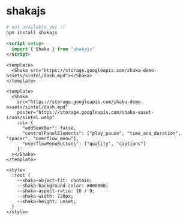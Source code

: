 # shakajs

```bash
# not available yet :(
npm install shakajs
```

```html
<script setup>
  import { Shaka } from "shakajs"
</script>
```

```vue
<template>
  <Shaka src="https://storage.googleapis.com/shaka-demo-assets/sintel/dash.mpd"></Shaka>
</template>
```

```vue
<template>
  <Shaka
    src="https://storage.googleapis.com/shaka-demo-assets/sintel/dash.mpd"
    poster="https://storage.googleapis.com/shaka-asset-icons/sintel.webp"
    :ui='{
      "addSeekBar": false,
      "controlPanelElements": ["play_pause", "time_and_duration", "spacer", "overflow_menu"],
      "overflowMenuButtons": ["quality", "captions"]
    }'
  ></Shaka>
</template>
```

```vue
<style>
  :root {
    --shaka-object-fit: contain;
    --shaka-background-color: #000000;
    --shaka-aspect-ratio: 16 / 9;
    --shaka-width: 720px;
    --shaka-height: unset;
  }
</style>
```

<!--```html
<Shaka src="<manifest-url>">
  <track src="en.vtt" kind="captions" label="en" srclang="en">
</Shaka>
```

```html
<Shaka>
  <source src="<manifest-url>">
</Shaka>
```

```html
<Shaka
  src="<manifest-url>"
  poster="shakajs.png"
></Shaka>
```-->
